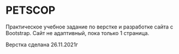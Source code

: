 # PETSCOP
Практическое учебное задание по верстке и разработке сайта с Bootstrap.
Сайт не адаптивный, пока только 1 страница.

Верстка сделана 26.11.2021г
